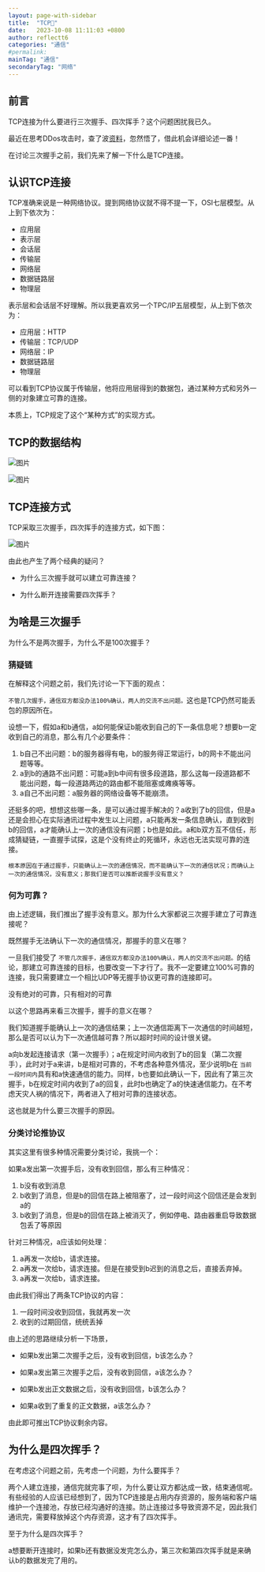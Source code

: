 ```yaml
---
layout: page-with-sidebar
title:  "TCP🔗"
date:   2023-10-08 11:11:03 +0800
author: reflectt6
categories: "通信"
#permalink: 
mainTag: "通信"
secondaryTag: "网络"
---
```


## 前言

TCP连接为什么要进行三次握手、四次挥手？这个问题困扰我已久。

最近在思考DDos攻击时，查了波[资料](https://mp.weixin.qq.com/s?__biz=MzI4NjE4NTUwNQ==&mid=2247494421&idx=1&sn=8a1e925f02a3c491c3a0b34f201c344c&chksm=ebe26a5bdc95e34d590609df45c207948c0fd97ec9baee54c70a8993e2c7937c8d0da2086ab2&scene=27)，忽然悟了，借此机会详细论述一番！

在讨论三次握手之前，我们先来了解一下什么是TCP连接。

## 认识TCP连接

TCP准确来说是一种网络协议。提到网络协议就不得不提一下，OSI七层模型。从上到下依次为：

- 应用层
- 表示层
- 会话层
- 传输层
- 网络层
- 数据链路层
- 物理层

表示层和会话层不好理解。所以我更喜欢另一个TPC/IP五层模型，从上到下依次为：

- 应用层：HTTP
- 传输层：TCP/UDP
- 网络层：IP
- 数据链路层
- 物理层

可以看到TCP协议属于传输层，他将应用层得到的数据包，通过某种方式和另外一侧的对象建立可靠的连接。

本质上，TCP规定了这个“某种方式”的实现方式。

## TCP的数据结构

![图片](/assets/images/2023-10-08-TCP🔗/TCP数据格式1.png)

![图片](/assets/images/2023-10-08-TCP🔗/TCP数据头.png)

## TCP连接方式

TCP采取三次握手，四次挥手的连接方式，如下图：

![图片](/assets/images/2023-10-08-TCP🔗/三次握手四次挥手.png)

由此也产生了两个经典的疑问？

- 为什么三次握手就可以建立可靠连接？

- 为什么断开连接需要四次挥手？

## 为啥是三次握手

为什么不是两次握手，为什么不是100次握手？

### 猜疑链

在解释这个问题之前，我们先讨论一下下面的观点：

`不管几次握手，通信双方都没办法100%确认，两人的交流不出问题。`这也是TCP仍然可能丢包的原因所在。

设想一下，假如a和b通信，a如何能保证b能收到自己的下一条信息呢？想要b一定收到自己的消息，那么有几个必要条件：

1. b自己不出问题：b的服务器得有电，b的服务得正常运行，b的网卡不能出问题等等。
2. a到b的通路不出问题：可能a到b中间有很多段道路，那么这每一段道路都不能出问题，每一段道路两边的路由都不能阻塞或瘫痪等等。
3. a自己不出问题：a服务器的网络设备等不能崩溃。

还挺多的吧，想想这些哪一条，是可以通过握手解决的？a收到了b的回信，但是a还是会担心在实际通讯过程中发生以上问题，a只能再发一条信息确认，直到收到b的回信，a才能确认上一次的通信没有问题；b也是如此。a和b双方互不信任，形成猜疑链，一直握手试探，这是个没有终止的死循环，永远也无法实现可靠的连接。

`根本原因在于通过握手，只能确认上一次的通信情况，而不能确认下一次的通信状况；而确认上一次的通信情况，没有意义；那我们是否可以推断说握手没有意义？`

### 何为可靠？

由上述逻辑，我们推出了握手没有意义。那为什么大家都说三次握手建立了可靠连接呢？

既然握手无法确认下一次的通信情况，那握手的意义在哪？

一旦我们接受了 `不管几次握手，通信双方都没办法100%确认，两人的交流不出问题。`的结论，那建立可靠连接的目标，也要改变一下才行了。我不一定要建立100%可靠的连接，我只需要建立一个相比UDP等无握手协议更可靠的连接即可。

没有绝对的可靠，只有相对的可靠

以这个思路再来看三次握手，握手的意义在哪？

我们知道握手能确认上一次的通信结果；上一次通信距离下一次通信的时间越短，那么是否可以认为下一次通信越可靠？所以超时时间的设计很关键。

a向b发起连接请求（第一次握手）；a在规定时间内收到了b的回复（第二次握手），此时对于a来讲，b是相对可靠的，不考虑各种意外情况，至少说明b在 `当前一段时间内`具有和a快速通信的能力。同样，b也要如此确认一下，因此有了第三次握手，b在规定时间内收到了a的回复，此时b也确定了a的快速通信能力。在不考虑天灾人祸的情况下，两者进入了相对可靠的连接状态。

这也就是为什么要三次握手的原因。

### 分类讨论推协议

其实这里有很多种情况需要分类讨论，我挑一个：

如果a发出第一次握手后，没有收到回信，那么有三种情况：

1. b没有收到消息
2. b收到了消息，但是b的回信在路上被阻塞了，过一段时间这个回信还是会发到a的
3. b收到了消息，但是b的回信在路上被消灭了，例如停电、路由器重启导致数据包丢了等原因

针对三种情况，a应该如何处理：

1. a再发一次给b，请求连接。
2. a再发一次给b，请求连接。但是在接受到b迟到的消息之后，直接丢弃掉。
3. a再发一次给b，请求连接。

由此我们得出了两条TCP协议的内容：

1. 一段时间没收到回信，我就再发一次
2. 收到的过期回信，统统丢掉

由上述的思路继续分析一下场景，

- 如果b发出第二次握手之后，没有收到回信，b该怎么办？

- 如果a发出第三次握手之后，没有收到回信，a该怎么办？

- 如果b发出正文数据之后，没有收到回信，b该怎么办？

- 如果a收到了重复的正文数据，a该怎么办？

由此即可推出TCP协议剩余内容。



## 为什么是四次挥手？

在考虑这个问题之前，先考虑一个问题，为什么要挥手？

两个人建立连接，通信完就完事了呗，为什么要让双方都达成一致，结束通信呢。有些经验的人应该已经想到了，因为TCP连接是占用内存资源的，服务端和客户端维护一个连接池，存放已经沟通好的连接。防止连接过多导致资源不足，因此我们通讯完，需要释放掉这个内存资源，这才有了四次挥手。



至于为什么是四次挥手？

a想要断开连接时，如果b还有数据没发完怎么办，第三次和第四次挥手就是来确认b的数据发完了用的。



